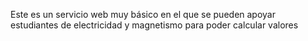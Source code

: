 Este es un servicio web muy básico en el que se pueden apoyar estudiantes de electricidad y magnetismo para poder calcular valores
